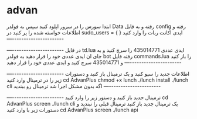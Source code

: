 # advan
ابتدا سورس را در سرور اپلود کنید
سپس به فولدر Data رفته و  به فایل config رفته و اطلاعات خواسته شده را پر کنید
در    sudo_users = { } ایدی اکانت ربات را وارد کنید
—----------------------

—----------------------
در فایل td.lua   ایدی عددی 435014771 را سرچ کنید و به جای ان ایدی عددی خود را قرار دهید
به فولدر bot رفته فایل commands.lua را باز کنید و 435014771 سرچ کنید و ایدی عددی خود را قرار دهید
—----------------------

—----------------------
اطلاعات جدید را سیو کنید و یک ترمینال باز کنید و دستورات زیر را در ترمینال وارد کنید
cd AdvanPlus
chmod +x lunch
./lunch install
./lunch cli
اگه بدون مشکل اجرا شد ترمینال رو 
ببندید
—----------------------

—----------------------
ترمینال جدید باز کنید و دستور زیر را وارد کنید
cd AdvanPlus
screen ./lunch cli
یک ترمینال جدید باز کنید
ترمینال قبلی را نبندید
و دستورات زیر با وارد کنید
cd AdvanPlus
screen ./lunch api
